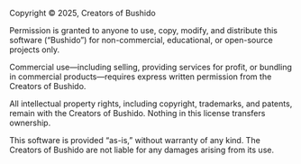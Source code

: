Copyright © 2025, Creators of Bushido

Permission is granted to anyone to use, copy, modify, and distribute this software (“Bushido”) 
for non-commercial, educational, or open-source projects only.

Commercial use—including selling, providing services for profit, or bundling in commercial products—requires 
express written permission from the Creators of Bushido.

All intellectual property rights, including copyright, trademarks, and patents, remain with the Creators of Bushido. 
Nothing in this license transfers ownership.

This software is provided “as-is,” without warranty of any kind. The Creators of Bushido are not liable for any damages arising from its use.
